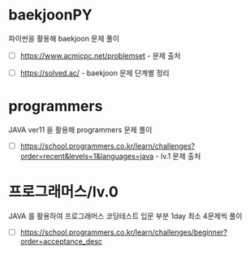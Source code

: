 # baekjoonPY
파이썬을 활용해 baekjoon 문제 풀이</br>

* [ ] https://www.acmicpc.net/problemset  - 문제 출처

* [ ] https://solved.ac/ - baekjoon 문제 단계별 정리

# programmers
JAVA ver11 을 활용해 programmers 문제 풀이 </br>

* [ ] https://school.programmers.co.kr/learn/challenges?order=recent&levels=1&languages=java - lv.1 문제 출처

# 프로그래머스/lv.0
JAVA 를 활용하여 프로그래머스 코딩테스트 입문 부분 1day 최소 4문제씩 풀이 </br>
 
 * [ ] https://school.programmers.co.kr/learn/challenges/beginner?order=acceptance_desc
